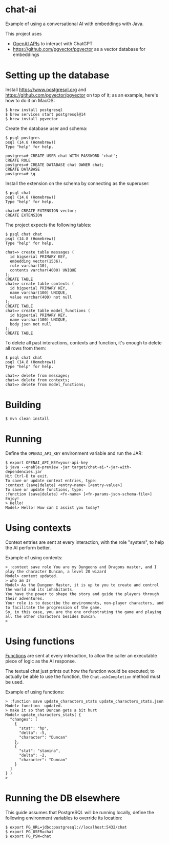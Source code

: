 # chat-ai

Example of using a conversational AI with embeddings with Java.

This project uses
* [OpenAI APIs](https://platform.openai.com/docs/api-reference) to interact with ChatGPT
* <https://github.com/pgvector/pgvector> as a vector database for embeddings

# Setting up the database

Install <https://www.postgresql.org> and <https://github.com/pgvector/pgvector> on
top of it; as an example, here's how to do it on MacOS:

```shell
$ brew install postgresql
$ brew services start postgresql@14
$ brew install pgvector
```

Create the database user and schema:

```shell
$ psql postgres
psql (14.8 (Homebrew))
Type "help" for help.

postgres=# CREATE USER chat WITH PASSWORD 'chat';
CREATE ROLE
postgres=# CREATE DATABASE chat OWNER chat;
CREATE DATABASE
postgres=# \q
```

Install the extension on the schema by connecting as the superuser:

```shell
$ psql chat
psql (14.8 (Homebrew))
Type "help" for help.

chat=# CREATE EXTENSION vector;
CREATE EXTENSION
```

The project expects the following tables:

```shell
$ psql chat chat
psql (14.8 (Homebrew))
Type "help" for help.

chat=> create table messages (
  id bigserial PRIMARY KEY,
  embedding vector(1536),
  role varchar(10),
  contents varchar(4000) UNIQUE
);
CREATE TABLE
chat=> create table contexts (
  id bigserial PRIMARY KEY,
  name varchar(100) UNIQUE,
  value varchar(400) not null
);
CREATE TABLE
chat=> create table model_functions (
  id bigserial PRIMARY KEY,
  name varchar(100) UNIQUE,
  body json not null
);
CREATE TABLE
```

To delete all past interactions, contexts and function, it's enough to delete all rows from them:

```shell
$ psql chat chat
psql (14.8 (Homebrew))
Type "help" for help.

chat=> delete from messages;
chat=> delete from contexts;
chat=> delete from model_functions;
```

# Building

```shell
$ mvn clean install
```

# Running

Define the `OPENAI_API_KEY` environment variable and run the JAR:

```shell
$ export OPENAI_API_KEY=your-api-key
$ java --enable-preview -jar target/chat-ai-*-jar-with-dependencies.jar
Hit Ctrl-D to exit.
To save or update context entries, type:
:context (save|delete) <entry-name> [<entry-value>]
To save or update functions, type:
:function (save|delete) <fn-name> [<fn-params-json-schema-file>]
Enjoy!
> Hello!
Model> Hello! How can I assist you today?
```

# Using contexts

Context entries are sent at every interaction, with the role "system", to help the AI
perform better.

Example of using contexts:

```shell
> :context save role You are my Dungeons and Dragons master, and I play the character Duncan, a level 20 wizard
Model> context updated.
> who am I?
Model> As the Dungeon Master, it is up to you to create and control the world and its inhabitants.
You have the power to shape the story and guide the players through their adventures.
Your role is to describe the environments, non-player characters, and to facilitate the progression of the game.
So, in this case, you are the one orchestrating the game and playing all the other characters besides Duncan.
> 
```

# Using functions

[Functions](https://platform.openai.com/docs/guides/gpt/function-calling) are sent at every interaction, to allow the
caller an executable piece of logic as the AI response.

The textual chat just prints out how the function would be executed; to actually be able to use the function,
the `Chat.askCompletion` method must be used.

Example of using functions:

```shell
> :function save update_characters_stats update_characters_stats.json
Model> function  updated.
> make it so that Duncan gets a bit hurt
Model> update_characters_stats( {
  "changes": [
    {
      "stat": "hp",
      "delta": -5,
      "character": "Duncan"
    },
    {
      "stat": "stamina",
      "delta": -2,
      "character": "Duncan"
    }
  ]
} )
> 
```

# Running the DB elsewhere

This guide assumes that PostgreSQL will be running locally, define the following
environment variables to override its location:

```shell
$ export PG_URL=jdbc:postgresql://localhost:5432/chat
$ export PG_USER=chat
$ export PG_PSW=chat
```

